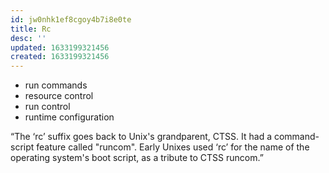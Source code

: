 ```yaml
---
id: jw0nhk1ef8cgoy4b7i8e0te
title: Rc
desc: ''
updated: 1633199321456
created: 1633199321456
---
```


- run commands
- resource control
- run control
- runtime configuration

“The ‘rc’ suffix goes back to Unix's grandparent, CTSS.
It had a command-script feature called "runcom". Early
Unixes used ‘rc’ for the name of the operating system's
boot script, as a tribute to CTSS runcom.”
